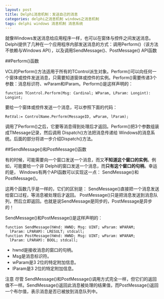```yaml
---
layout: post
title: Delphi消息机制：发送自己的消息
categories: delphi之消息机制 windows之消息机制
tags: delphi windows 消息机制 消息系统
---
```


就像Windows发送消息给应用程序一样，也可以在窗体与控件之间发送消息。Delphi提供了几种在一个应用程序内部发送消息的方式：调用Perform()（该方法不依赖与Windows API），以及调用SendMessage()、PostMessage() API函数

##Perform()函数

VCL的Perform()方法适用于所有的TControl派生对象。Perform()可以向任何一个窗体或控件发送消息，只需要知道窗体或控件的实例。Perform()需要传递3个参数：消息标识符、wParam和lParam。Perform()是这样声明的：

```
function TControl.Perform(Msg: Cardinal; WParam, LParam: Longint): Longint;
```

要给一个窗体或控件发送一个消息，可以参照下面的代码：

```
RetVal:= ControlName.Perform(MessageID, wParam, lParam);
```

调用了Perform()之后，它要等消息得到处理后才返回。Perform()把3个参数组装成TMessage记录，然后调用 Dispatch()方法把消息传递给 Windows的消息系统。后面的部分将进一步介绍Dispatch()方法。

##SendMessage()和PostMessage()函数

有的时候，可能需要向一个窗口发送一个消息，而又**不知道这个窗口的实例**。例如，可能要给一个非 Delphi的窗口发送一个消息，而**只有这个窗口的句柄**。幸运的是， Windows有两个API函数可以实现这一点： SendMessage()和PostMessage()。

这两个函数几乎是一样的，它们的区别是： SendMessage()直接把一个消息发送给窗口过程，等消息被处理后才返回。 PostMessage()只是把消息发送到消息队列，然后立即返回。也就是说SendMessage是同步的，PostMessage是异步的！

SendMessage()和PostMessage()是这样声明的：

```
function SendMessage(hWnd: HWND; Msg: UINT; wParam: WPARAM; 
  lParam: LPARAM): LRESULT; stdcall;
function PostMessage(hWnd: HWND; Msg: UINT; wParam: WPARAM; 
  lParam: LPARAM): BOOL; stdcall;
```

*  hwnd是接收消息的窗口的句柄。
* Msg是消息标识符。
* wParam是3 2位的特定附加信息。
* lParam是3 2位的特定附加信息。

注意 尽管 SendMessage()和PostMessage()调用方式完全一样，但它们的返回值不一样。SendMessage()返回此消息被处理的结果值，而PostMessage()返回一个布尔值，表示消息是否已被放到消息队列中。
